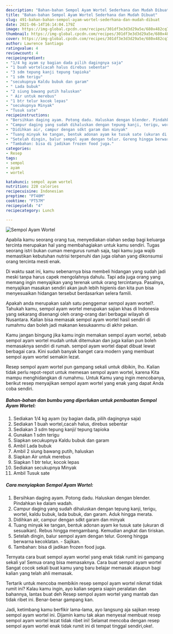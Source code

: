 ```yaml
---
description: "Bahan-bahan Sempol Ayam Wortel Sederhana dan Mudah Dibuat"
title: "Bahan-bahan Sempol Ayam Wortel Sederhana dan Mudah Dibuat"
slug: 491-bahan-bahan-sempol-ayam-wortel-sederhana-dan-mudah-dibuat
date: 2021-06-14T16:14:04.179Z
image: https://img-global.cpcdn.com/recipes/301df3e3d3d29a5e/680x482cq70/sempol-ayam-wortel-foto-resep-utama.jpg
thumbnail: https://img-global.cpcdn.com/recipes/301df3e3d3d29a5e/680x482cq70/sempol-ayam-wortel-foto-resep-utama.jpg
cover: https://img-global.cpcdn.com/recipes/301df3e3d3d29a5e/680x482cq70/sempol-ayam-wortel-foto-resep-utama.jpg
author: Lawrence Santiago
ratingvalue: 4
reviewcount: 4
recipeingredient:
- "1/4 kg ayam sy bagian dada pilih dagingnya saja"
- "1 buah wortelcacah halus direbus sebentar"
- "3 sdm tepung kanji tepung tapioka"
- "1 sdm terigu"
- "secukupnya Kaldu bubuk dan garam"
- " Lada bubuk"
- "2 siung bawang putih haluskan"
- " Air untuk merebus"
- "1 btr telur kocok lepas"
- "secukupnya Minyak"
- "Tusuk sate"
recipeinstructions:
- "Bersihkan daging ayam. Potong dadu. Haluskan dengan blender. Pindahkan ke dalam wadah."
- "Campur daging yang sudah dihaluskan dengan tepung kanji, terigu, wortel, kaldu bubuk, lada bubuk, dan garam. Aduk hingga merata."
- "Didihkan air, campur dengan sdkt garam dan minyak"
- "Tuang minyak ke tangan, bentuk adonan ayam ke tusuk sate (ukuran di sesuaikan). Rebus hingga mengambang. Kemudian angkat dan tiriskan."
- "Setelah dingin, balur sempol ayam dengan telur. Goreng hingga berwarna kecoklatan.  Sajikan."
- "Tambahan: bisa di jadikan frozen food juga."
categories:
- Resep
tags:
- sempol
- ayam
- wortel

katakunci: sempol ayam wortel 
nutrition: 228 calories
recipecuisine: Indonesian
preptime: "PT40M"
cooktime: "PT57M"
recipeyield: "4"
recipecategory: Lunch

---
```



![Sempol Ayam Wortel](https://img-global.cpcdn.com/recipes/301df3e3d3d29a5e/680x482cq70/sempol-ayam-wortel-foto-resep-utama.jpg)

Apabila kamu seorang orang tua, menyediakan olahan sedap bagi keluarga tercinta merupakan hal yang membahagiakan untuk kamu sendiri. Tugas seorang istri bukan cuman mengurus rumah saja, tapi kamu juga wajib memastikan kebutuhan nutrisi terpenuhi dan juga olahan yang dikonsumsi orang tercinta mesti enak.

Di waktu  saat ini, kamu sebenarnya bisa membeli hidangan yang sudah jadi meski tanpa harus capek mengolahnya dahulu. Tapi ada juga orang yang memang ingin menyajikan yang terenak untuk orang tercintanya. Pasalnya, menyajikan masakan sendiri akan jauh lebih higienis dan kita pun bisa menyesuaikan hidangan tersebut berdasarkan selera famili. 



Apakah anda merupakan salah satu penggemar sempol ayam wortel?. Tahukah kamu, sempol ayam wortel merupakan sajian khas di Indonesia yang sekarang disenangi oleh orang-orang dari berbagai wilayah di Nusantara. Kalian bisa memasak sempol ayam wortel hasil sendiri di rumahmu dan boleh jadi makanan kesukaanmu di akhir pekan.

Kamu jangan bingung jika kamu ingin memakan sempol ayam wortel, sebab sempol ayam wortel mudah untuk ditemukan dan juga kalian pun boleh memasaknya sendiri di rumah. sempol ayam wortel dapat dibuat lewat berbagai cara. Kini sudah banyak banget cara modern yang membuat sempol ayam wortel semakin lezat.

Resep sempol ayam wortel pun gampang sekali untuk dibikin, lho. Kalian tidak perlu repot-repot untuk memesan sempol ayam wortel, karena Kita mampu menghidangkan di rumahmu. Untuk Kamu yang ingin mencobanya, berikut resep menyajikan sempol ayam wortel yang enak yang dapat Anda coba sendiri.

<!--inarticleads1-->

##### Bahan-bahan dan bumbu yang diperlukan untuk pembuatan Sempol Ayam Wortel:

1. Sediakan 1/4 kg ayam (sy bagian dada, pilih dagingnya saja)
1. Sediakan 1 buah wortel,cacah halus, direbus sebentar
1. Sediakan 3 sdm tepung kanji/ tepung tapioka
1. Gunakan 1 sdm terigu
1. Siapkan secukupnya Kaldu bubuk dan garam
1. Ambil  Lada bubuk
1. Ambil 2 siung bawang putih, haluskan
1. Siapkan  Air untuk merebus
1. Siapkan 1 btr telur, kocok lepas
1. Sediakan secukupnya Minyak
1. Ambil Tusuk sate




<!--inarticleads2-->

##### Cara menyiapkan Sempol Ayam Wortel:

1. Bersihkan daging ayam. Potong dadu. Haluskan dengan blender. Pindahkan ke dalam wadah.
1. Campur daging yang sudah dihaluskan dengan tepung kanji, terigu, wortel, kaldu bubuk, lada bubuk, dan garam. Aduk hingga merata.
1. Didihkan air, campur dengan sdkt garam dan minyak
1. Tuang minyak ke tangan, bentuk adonan ayam ke tusuk sate (ukuran di sesuaikan). Rebus hingga mengambang. Kemudian angkat dan tiriskan.
1. Setelah dingin, balur sempol ayam dengan telur. Goreng hingga berwarna kecoklatan.  - Sajikan.
1. Tambahan: bisa di jadikan frozen food juga.




Ternyata cara buat sempol ayam wortel yang enak tidak rumit ini gampang sekali ya! Semua orang bisa memasaknya. Cara buat sempol ayam wortel Sangat cocok sekali buat kamu yang baru belajar memasak ataupun bagi kalian yang telah ahli memasak.

Tertarik untuk mencoba membikin resep sempol ayam wortel nikmat tidak rumit ini? Kalau kamu ingin, ayo kalian segera siapin peralatan dan bahannya, lantas buat deh Resep sempol ayam wortel yang mantab dan tidak ribet ini. Benar-benar gampang kan. 

Jadi, ketimbang kamu berfikir lama-lama, ayo langsung aja sajikan resep sempol ayam wortel ini. Dijamin kamu tak akan menyesal membuat resep sempol ayam wortel lezat tidak ribet ini! Selamat mencoba dengan resep sempol ayam wortel enak tidak rumit ini di tempat tinggal sendiri,oke!.

